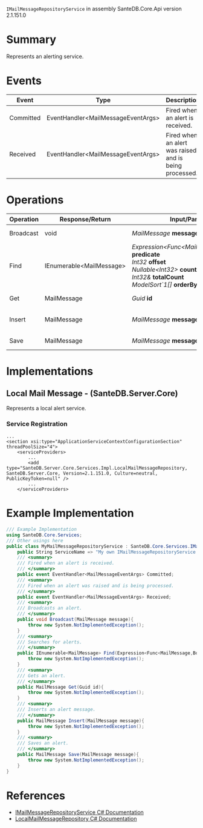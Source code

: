 `IMailMessageRepositoryService` in assembly SanteDB.Core.Api version 2.1.151.0

# Summary
Represents an alerting service.

# Events

|Event|Type|Description|
|-|-|-|
|Committed|EventHandler&lt;MailMessageEventArgs>|Fired when an alert is received.|
|Received|EventHandler&lt;MailMessageEventArgs>|Fired when an alert was raised and is being processed.|

# Operations

|Operation|Response/Return|Input/Parameter|Description|
|-|-|-|-|
|Broadcast|void|*MailMessage* **message**|Broadcasts an alert.|
|Find|IEnumerable&lt;MailMessage>|*Expression&lt;Func&lt;MailMessage,Boolean>>* **predicate**<br/>*Int32* **offset**<br/>*Nullable&lt;Int32>* **count**<br/>*Int32&* **totalCount**<br/>*ModelSort`1[]* **orderBy**|Searches for alerts.|
|Get|MailMessage|*Guid* **id**|Gets an alert.|
|Insert|MailMessage|*MailMessage* **message**|Inserts an alert message.|
|Save|MailMessage|*MailMessage* **message**|Saves an alert.|

# Implementations


## Local Mail Message - (SanteDB.Server.Core)
Represents a local alert service.

### Service Registration
```markup
...
<section xsi:type="ApplicationServiceContextConfigurationSection" threadPoolSize="4">
	<serviceProviders>
		...
		<add type="SanteDB.Server.Core.Services.Impl.LocalMailMessageRepository, SanteDB.Server.Core, Version=2.1.151.0, Culture=neutral, PublicKeyToken=null" />
		...
	</serviceProviders>
```
# Example Implementation
```csharp
/// Example Implementation
using SanteDB.Core.Services;
/// Other usings here
public class MyMailMessageRepositoryService : SanteDB.Core.Services.IMailMessageRepositoryService { 
	public String ServiceName => "My own IMailMessageRepositoryService service";
	/// <summary>
	/// Fired when an alert is received.
	/// </summary>
	public event EventHandler<MailMessageEventArgs> Committed;
	/// <summary>
	/// Fired when an alert was raised and is being processed.
	/// </summary>
	public event EventHandler<MailMessageEventArgs> Received;
	/// <summary>
	/// Broadcasts an alert.
	/// </summary>
	public void Broadcast(MailMessage message){
		throw new System.NotImplementedException();
	}
	/// <summary>
	/// Searches for alerts.
	/// </summary>
	public IEnumerable<MailMessage> Find(Expression<Func<MailMessage,Boolean>> predicate,Int32 offset,Nullable<Int32> count,Int32& totalCount,ModelSort`1[] orderBy){
		throw new System.NotImplementedException();
	}
	/// <summary>
	/// Gets an alert.
	/// </summary>
	public MailMessage Get(Guid id){
		throw new System.NotImplementedException();
	}
	/// <summary>
	/// Inserts an alert message.
	/// </summary>
	public MailMessage Insert(MailMessage message){
		throw new System.NotImplementedException();
	}
	/// <summary>
	/// Saves an alert.
	/// </summary>
	public MailMessage Save(MailMessage message){
		throw new System.NotImplementedException();
	}
}
```

# References

* [IMailMessageRepositoryService C# Documentation](http://santesuite.org/assets/doc/net/html/T_SanteDB_Core_Services_IMailMessageRepositoryService.htm)
* [LocalMailMessageRepository C# Documentation](http://santesuite.org/assets/doc/net/html/T_SanteDB_Server_Core_Services_Impl_LocalMailMessageRepository.htm)
